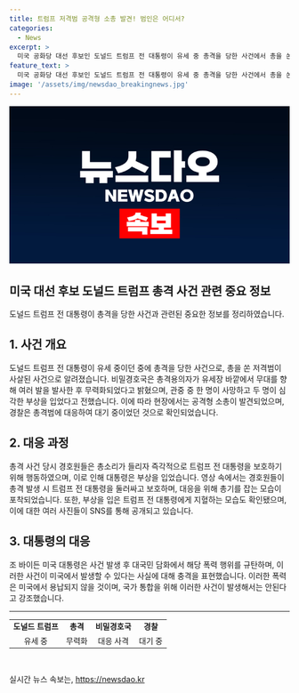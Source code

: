 ```yaml
---
title: 트럼프 저격범 공격형 소총 발견! 범인은 어디서?
categories:
  - News
excerpt: >
  미국 공화당 대선 후보인 도널드 트럼프 전 대통령이 유세 중 총격을 당한 사건에서 총을 쏜 저격범이 사살된 것으로 확인됐습니다. 트럼프는 총격으로 부상을 입었고, 관중 중 한 명이 사망하고 두 명이 부상했습니다. 대통령 조 바이든은 이 사건을 규탄하며 미국의 정치 폭력에 대해 경고했습니다. 현장에서는 트럼프를 보호하던 경호원들의 헌신적인 모습과 총격 순간을 담은 사진들이 공개되었습니다.
feature_text: >
  미국 공화당 대선 후보인 도널드 트럼프 전 대통령이 유세 중 총격을 당한 사건에서 총을 쏜 저격범이 사살된 것으로 확인됐습니다. 트럼프는 총격으로 부상을 입었고, 관중 중 한 명이 사망하고 두 명이 부상했습니다. 대통령 조 바이든은 이 사건을 규탄하며 미국의 정치 폭력에 대해 경고했습니다. 현장에서는 트럼프를 보호하던 경호원들의 헌신적인 모습과 총격 순간을 담은 사진들이 공개되었습니다.
image: '/assets/img/newsdao_breakingnews.jpg'
---
```


<p><img src="/assets/img/newsdao_breakingnews.jpg" alt="implanttips 속보" /></p>

<h2>미국 대선 후보 도널드 트럼프 총격 사건 관련 중요 정보</h2>

<p data-ke-size="size16">도널드 트럼프 전 대통령이 총격을 당한 사건과 관련된 중요한 정보를 정리하였습니다.</p>

<h2 data-ke-size="size26">1. 사건 개요</h2>

<p data-ke-size="size16">도널드 트럼프 전 대통령이 유세 중이던 중에 총격을 당한 사건으로, 총을 쏜 저격범이 사살된 사건으로 알려졌습니다. 비밀경호국은 총격용의자가 유세장 바깥에서 무대를 향해 여러 발을 발사한 후 무력화되었다고 밝혔으며, 관중 중 한 명이 사망하고 두 명이 심각한 부상을 입었다고 전했습니다. 이에 따라 현장에서는 공격형 소총이 발견되었으며, 경찰은 총격범에 대응하여 대기 중이었던 것으로 확인되었습니다.</p>

<h2 data-ke-size="size26">2. 대응 과정</h2>

<p data-ke-size="size16">총격 사건 당시 경호원들은 총소리가 들리자 즉각적으로 트럼프 전 대통령을 보호하기 위해 행동하였으며, 이로 인해 대통령은 부상을 입었습니다. 영상 속에서는 경호원들이 총격 발생 시 트럼프 전 대통령을 둘러싸고 보호하며, 대응을 위해 총기를 잡는 모습이 포착되었습니다. 또한, 부상을 입은 트럼프 전 대통령에게 지혈하는 모습도 확인됐으며, 이에 대한 여러 사진들이 SNS를 통해 공개되고 있습니다.</p>

<h2 data-ke-size="size26">3. 대통령의 대응</h2>

<p data-ke-size="size16">조 바이든 미국 대통령은 사건 발생 후 대국민 담화에서 해당 폭력 행위를 규탄하며, 이러한 사건이 미국에서 발생할 수 있다는 사실에 대해 충격을 표현했습니다. 이러한 폭력은 미국에서 용납되지 않을 것이며, 국가 통합을 위해 이러한 사건이 발생해서는 안된다고 강조했습니다.</p>

<hr>

<table>
  <tr>
    <td style="text-align: center; height: 17px;"><b>도널드 트럼프</b></td>
    <td style="text-align: center; height: 17px;"><b>총격</b></td>
    <td style="text-align: center; height: 17px;"><b>비밀경호국</b></td>
    <td style="text-align: center; height: 17px;"><b>경찰</b></td>
  </tr>
  <tr>
    <td style="text-align: center; height: 17px;">유세 중</td>
    <td style="text-align: center; height: 17px;">무력화</td>
    <td style="text-align: center; height: 17px;">대응 사격</td>
    <td style="text-align: center; height: 17px;">대기 중</td>
  </tr>
</table>

<p data-ke-size="size16">&nbsp;</p>
실시간 뉴스 속보는, <a href="https://newsdao.kr" rel="dofollow">https://newsdao.kr</a>


